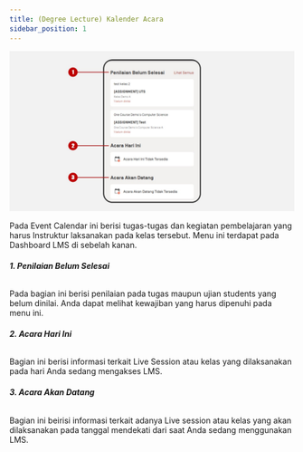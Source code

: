 ```yaml
---
title: (Degree Lecture) Kalender Acara
sidebar_position: 1
---
```

![](/img/degree-lecture-event-calendar-2.jpg)

Pada Event Calendar ini berisi tugas-tugas dan kegiatan pembelajaran yang harus Instruktur laksanakan pada kelas tersebut. Menu ini terdapat pada Dashboard LMS di sebelah kanan.

###### **1. Penilaian Belum Selesai**

Pada bagian ini berisi penilaian pada tugas maupun ujian students yang belum dinilai. Anda dapat melihat kewajiban yang harus dipenuhi pada menu ini.

###### **2. Acara Hari Ini**

Bagian ini berisi informasi terkait Live Session atau kelas yang dilaksanakan pada hari Anda sedang mengakses LMS.

###### **3. Acara Akan Datang**

Bagian ini beirisi informasi terkait adanya Live session atau kelas yang akan dilaksanakan pada tanggal mendekati dari saat Anda sedang menggunakan LMS.

